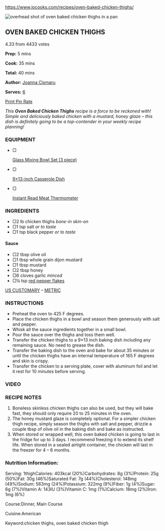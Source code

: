 https://www.jocooks.com/recipes/oven-baked-chicken-thighs/

![overhead shot of oven baked chicken thighs in a pan](https://www.jocooks.com/wp-content/uploads/2019/12/oven-baked-chicken-thighs-1-10-200x200.jpg)

## OVEN BAKED CHICKEN THIGHS



4.33 from 4433 votes

**Prep:** 5 mins

 

**Cook:** 35 mins

 

**Total:** 40 mins

 

**Author:** [Joanna Cismaru](https://www.jocooks.com/about/)

 

**Serves:** [6](https://www.jocooks.com/recipes/oven-baked-chicken-thighs/#)

[ Print](https://www.jocooks.com/wprm_print/recipe/25973)[ Pin](https://www.pinterest.com/pin/create/bookmarklet/?url=https%3A%2F%2Fwww.jocooks.com%2Frecipes%2Foven-baked-chicken-thighs%2F&media=https%3A%2F%2Fwww.jocooks.com%2Fwp-content%2Fuploads%2F2019%2F12%2Foven-baked-chicken-thighs-1-10.jpg&description=Oven+Baked+Chicken+Thighs&is_video=false)[ Rate](https://www.jocooks.com/recipes/oven-baked-chicken-thighs/#commentform)

*This* ***Oven Baked Chicken Thighs*** *recipe is a force to be reckoned with!* *Simple and deliciously baked chicken with a mustard, honey glaze – this dish is definitely going to be a top-contender in your weekly recipe planning!*

### EQUIPMENT

- ▢

  [Glass Mixing Bowl Set (3 piece)](https://amzn.to/2kWxjbX)

- ▢

  [9×13-inch Casserole Dish](https://amzn.to/2SBlS5G)

- ▢

  [Instant Read Meat Thermometer](https://amzn.to/2NnJLyT)

### INGREDIENTS

- ▢2 lb chicken thighs *bone-in skin-on*
- ▢1 tsp salt *or to taste*
- ▢1 tsp black pepper *or to taste*

#### Sauce

- ▢2 tbsp olive oil
- ▢1 tbsp whole grain dijon mustard
- ▢1 tbsp mustard
- ▢2 tbsp honey
- ▢6 cloves garlic *minced*
- ▢¼ tsp [red pepper flakes](https://amzn.to/2Hj2MyW)

[US CUSTOMARY](https://www.jocooks.com/recipes/oven-baked-chicken-thighs/#) – [METRIC](https://www.jocooks.com/recipes/oven-baked-chicken-thighs/#)

### INSTRUCTIONS

- Preheat the oven to 425 F degrees.
- Place the chicken thighs in a bowl and season them generously with salt and pepper.
- Whisk all the sauce ingredients together in a small bowl.
- Pour the sauce over the thighs and toss them well.
- Transfer the chicken thighs to a 9×13 inch baking dish including any remaining sauce. No need to grease the dish.
- Transfer the baking dish to the oven and bake for about 35 minutes or until the chicken thighs have an internal temperature of 165 F degrees and skin is crispy.
- Transfer the chicken to a serving plate, cover with aluminum foil and let it rest for 10 minutes before serving.

### VIDEO

### RECIPE NOTES

1. Boneless skinless chicken thighs can also be used, but they will bake fast, they should only require 20 to 25 minutes in the oven.
2. The honey mustard glaze is completely optional. For a simpler chicken thigh recipe, simply season the thighs with salt and pepper, drizzle a couple tbsp of olive oil in the baking dish and bake as instructed.
3. When stored or wrapped well, this oven baked chicken is going to last in the fridge for up to 3 days. I recommend freezing it to extend its shelf life. When stored in a sealed airtight container, the chicken will last in the freezer for 4 – 6 months.

### Nutrition Information:

Serving: 1thighCalories: 403kcal (20%)Carbohydrates: 8g (3%)Protein: 25g (50%)Fat: 30g (46%)Saturated Fat: 7g (44%)Cholesterol: 148mg (49%)Sodium: 563mg (24%)Potassium: 322mg (9%)Fiber: 1g (4%)Sugar: 6g (7%)Vitamin A: 143IU (3%)Vitamin C: 1mg (1%)Calcium: 18mg (2%)Iron: 1mg (6%)

Course:Dinner, Main Course

Cuisine:American

Keyword:chicken thighs, oven baked chicken thigh